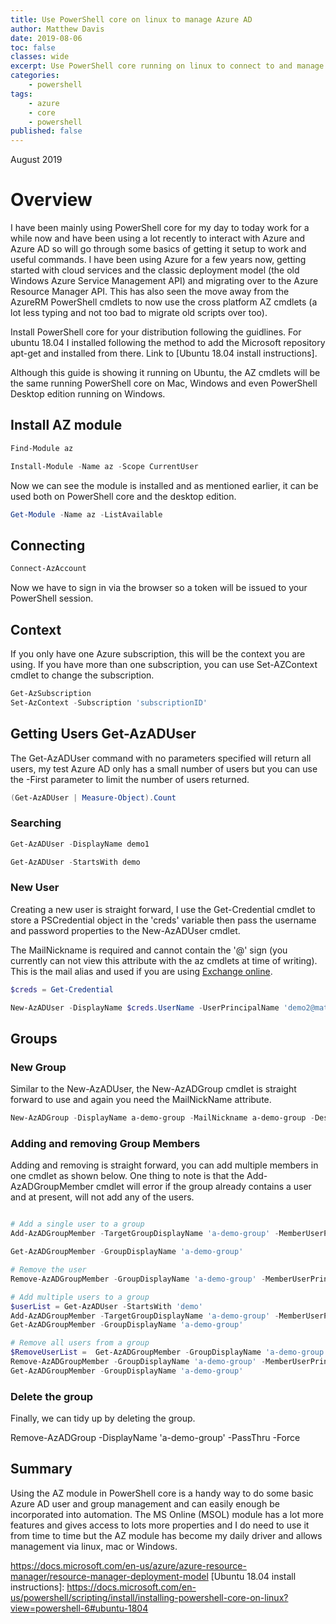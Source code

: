 ```yaml
---
title: Use PowerShell core on linux to manage Azure AD
author: Matthew Davis
date: 2019-08-06
toc: false
classes: wide
excerpt: Use PowerShell core running on linux to connect to and manage Azure AD.
categories:
    - powershell
tags:
    - azure
    - core
    - powershell
published: false
---
```

August 2019

# Overview

I have been mainly using PowerShell core for my day to today work for a while now and have been using a lot recently to interact with Azure and Azure AD so will go through some basics of getting it setup to work and useful commands. I have been using Azure for a few years now, getting started with cloud services and the classic deployment model (the old Windows Azure Service Management API) and migrating over to the Azure Resource Manager API. This has also seen the move away from the AzureRM PowerShell cmdlets to now use the cross platform AZ cmdlets (a lot less typing and not too bad to migrate old scripts over too).

Install PowerShell core for your distribution following the guidlines. For ubuntu 18.04 I installed following the method to add the Microsoft repository apt-get and installed from there. Link to [Ubuntu 18.04 install instructions].

Although this guide is showing it running on Ubuntu, the AZ cmdlets will be the same running PowerShell core on Mac, Windows and even PowerShell Desktop edition running on Windows.

## Install AZ module

```powershell
Find-Module az

Install-Module -Name az -Scope CurrentUser
```

Now we can see the module is installed and as mentioned earlier, it can be used both on PowerShell core and the desktop edition.

```powershell
Get-Module -Name az -ListAvailable
```

## Connecting

```powershell
Connect-AzAccount
```

Now we have to sign in via the browser so a token will be issued to your PowerShell session.

## Context

If you only have one Azure subscription, this will be the context you are using. If you have more than one subscription, you can use Set-AZContext cmdlet to change the subscription.

```powershell
Get-AzSubscription
Set-AzContext -Subscription 'subscriptionID'
```

## Getting Users Get-AzADUser

The Get-AzADUser command with no parameters specified will return all users, my test Azure AD only has a small number of users but you can use the -First parameter to limit the number of users returned.

```powershell
(Get-AzADUser | Measure-Object).Count
```

### Searching

```powershell
Get-AzADUser -DisplayName demo1

Get-AzADUser -StartsWith demo
```

### New User

Creating a new user is straight forward, I use the Get-Credential cmdlet to store a PSCredential object in the 'creds' variable then pass the username and password properties to the New-AzADUser cmdlet. 

The MailNickname is required and cannot contain the '@' sign (you currently can not view this attribute with the az cmdlets at time of writing). This is the mail alias and used if you are using [Exchange online].

```powershell
$creds = Get-Credential

New-AzADUser -DisplayName $creds.UserName -UserPrincipalName 'demo2@matthewdavis111.com' -MailNickname $creds.UserName -Password $creds.Password -ForceChangePasswordNextLogin:$false
```

## Groups

### New Group

Similar to the New-AzADUser, the New-AzADGroup cmdlet is straight forward to use and again you need the MailNickName attribute.

```powershell
New-AzADGroup -DisplayName a-demo-group -MailNickname a-demo-group -Description 'Group to hold demo users'
```

### Adding and removing Group Members

Adding and removing is straight forward, you can add multiple members in one cmdlet as shown below. One thing to note is that the Add-AzADGroupMember cmdlet will error if the group already contains a user and at present, will not add any of the users.

```powershell

# Add a single user to a group
Add-AzADGroupMember -TargetGroupDisplayName 'a-demo-group' -MemberUserPrincipalName 'demo1@matthewdavis111.com'

Get-AzADGroupMember -GroupDisplayName 'a-demo-group'

# Remove the user
Remove-AzADGroupMember -GroupDisplayName 'a-demo-group' -MemberUserPrincipalName 'demo1@matthewdavis111.com'

# Add multiple users to a group
$userList = Get-AzADUser -StartsWith 'demo'
Add-AzADGroupMember -TargetGroupDisplayName 'a-demo-group' -MemberUserPrincipalName $userList.UserPrincipalName
Get-AzADGroupMember -GroupDisplayName 'a-demo-group'

# Remove all users from a group
$RemoveUserList =  Get-AzADGroupMember -GroupDisplayName 'a-demo-group'
Remove-AzADGroupMember -GroupDisplayName 'a-demo-group' -MemberUserPrincipalName $RemoveUserList.UserPrincipalName
Get-AzADGroupMember -GroupDisplayName 'a-demo-group'
```

### Delete the group

Finally, we can tidy up by deleting the group.

Remove-AzADGroup -DisplayName 'a-demo-group' -PassThru -Force

## Summary

Using the AZ module in PowerShell core is a handy way to do some basic Azure AD user and group management and can easily enough be incorporated into automation. The MS Online (MSOL) module has a lot more features and gives access to lots more properties and I do need to use it from time to time but the AZ module has become my daily driver and allows management via linux, mac or Windows.

https://docs.microsoft.com/en-us/azure/azure-resource-manager/resource-manager-deployment-model
[Ubuntu 18.04 install instructions]: https://docs.microsoft.com/en-us/powershell/scripting/install/installing-powershell-core-on-linux?view=powershell-6#ubuntu-1804

[Exchange online]: https://support.microsoft.com/en-ca/help/2824766/alias-or-mailnickname-are-changed-for-a-synced-user